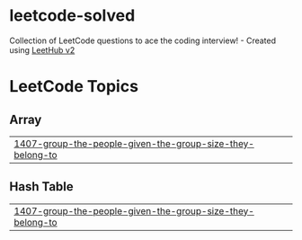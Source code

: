 # leetcode-solved
Collection of LeetCode questions to ace the coding interview! - Created using [LeetHub v2](https://github.com/arunbhardwaj/LeetHub-2.0)

<!---LeetCode Topics Start-->
# LeetCode Topics
## Array
|  |
| ------- |
| [1407-group-the-people-given-the-group-size-they-belong-to](https://github.com/fakhriyalfians/leetcode-solved/tree/master/1407-group-the-people-given-the-group-size-they-belong-to) |
## Hash Table
|  |
| ------- |
| [1407-group-the-people-given-the-group-size-they-belong-to](https://github.com/fakhriyalfians/leetcode-solved/tree/master/1407-group-the-people-given-the-group-size-they-belong-to) |
<!---LeetCode Topics End-->